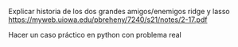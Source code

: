 Explicar historia de los dos grandes amigos/enemigos ridge y lasso https://myweb.uiowa.edu/pbreheny/7240/s21/notes/2-17.pdf

Hacer un caso práctico en python con problema real

